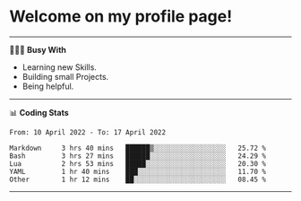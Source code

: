 # Welcome on my profile page!
<!-- print(("dralla"[::-1]+"s").capitalize()) -->

---
👨🏻‍💻 **Busy With**
* Learning new Skills.
* Building small Projects.
* Being helpful.

---
📊 **Coding Stats**
<!--START_SECTION:waka-->

```text
From: 10 April 2022 - To: 17 April 2022

Markdown     3 hrs 40 mins   ██████▒░░░░░░░░░░░░░░░░░░   25.72 %
Bash         3 hrs 27 mins   ██████░░░░░░░░░░░░░░░░░░░   24.29 %
Lua          2 hrs 53 mins   █████░░░░░░░░░░░░░░░░░░░░   20.30 %
YAML         1 hr 40 mins    ███░░░░░░░░░░░░░░░░░░░░░░   11.70 %
Other        1 hr 12 mins    ██░░░░░░░░░░░░░░░░░░░░░░░   08.45 %
```

<!--END_SECTION:waka-->
---
